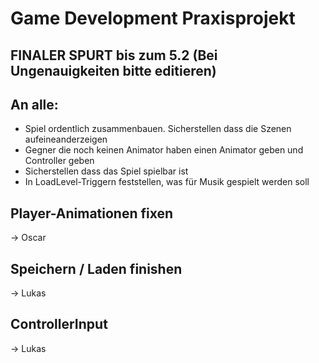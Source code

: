 # Game Development Praxisprojekt

## FINALER SPURT bis zum 5.2 (Bei Ungenauigkeiten bitte editieren)
## An alle: 
- Spiel ordentlich zusammenbauen. Sicherstellen dass die Szenen aufeineanderzeigen
- Gegner die noch keinen Animator haben einen Animator geben und Controller geben
- Sicherstellen dass das Spiel spielbar ist
- In LoadLevel-Triggern feststellen, was für Musik gespielt werden soll

## Player-Animationen fixen			
-> Oscar

## Speichern / Laden finishen
-> Lukas

## ControllerInput
-> Lukas
